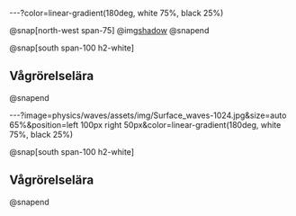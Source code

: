 
---?color=linear-gradient(180deg, white 75%, black 25%)

@snap[north-west span-75]
@img[shadow](physics/waves/assets/img/Surface_waves-1024.jpg)
@snapend

@snap[south span-100 h2-white]
## Vågrörelselära
@snapend

---?image=physics/waves/assets/img/Surface_waves-1024.jpg&size=auto 65%&position=left 100px right 50px&color=linear-gradient(180deg, white 75%, black 25%)

@snap[south span-100 h2-white]
## Vågrörelselära
@snapend